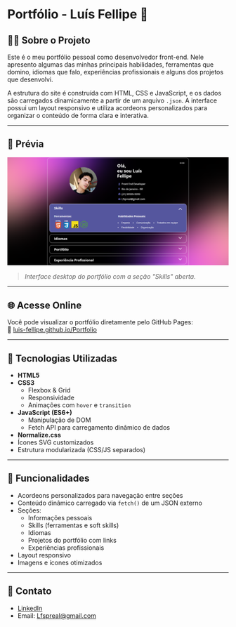 # Portfólio - Luís Fellipe 💼

## 👨‍💻 Sobre o Projeto

Este é o meu portfólio pessoal como desenvolvedor front-end. Nele apresento algumas das minhas principais habilidades, ferramentas que domino, idiomas que falo, experiências profissionais e alguns dos projetos que desenvolvi.

A estrutura do site é construída com HTML, CSS e JavaScript, e os dados são carregados dinamicamente a partir de um arquivo `.json`. A interface possui um layout responsivo e utiliza acordeons personalizados para organizar o conteúdo de forma clara e interativa.

---

## 📸 Prévia

![Prévia Desktop](./assets/img/preview.png)  
> *Interface desktop do portfólio com a seção "Skills" aberta.*

---

## 🌐 Acesse Online

Você pode visualizar o portfólio diretamente pelo GitHub Pages:  
🔗 [luis-fellipe.github.io/Portfolio](https://luis-fellipe.github.io/portfolio-front-end/)

---

## 🚀 Tecnologias Utilizadas

- **HTML5**
- **CSS3**
  - Flexbox & Grid
  - Responsividade
  - Animações com `hover` e `transition`
- **JavaScript (ES6+)**
  - Manipulação de DOM
  - Fetch API para carregamento dinâmico de dados
- **Normalize.css**
- Ícones SVG customizados
- Estrutura modularizada (CSS/JS separados)

---

## 🧠 Funcionalidades

- Acordeons personalizados para navegação entre seções
- Conteúdo dinâmico carregado via `fetch()` de um JSON externo
- Seções:
  - Informações pessoais
  - Skills (ferramentas e soft skills)
  - Idiomas
  - Projetos do portfólio com links
  - Experiências profissionais
- Layout responsivo
- Imagens e ícones otimizados

---

## 🔗 Contato

- [LinkedIn](https://www.linkedin.com/in/luis-fellipe-real)
- Email: Lfspreal@gmail.com
